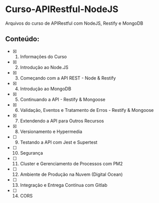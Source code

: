 # Curso-APIRestful-NodeJS
Arquivos do curso de APIRestful com NodeJS, Restify e MongoDB

## Conteúdo:

- [x] 1. Informações do Curso
- [x] 2. Introdução ao Node.JS
- [x] 3. Começando com a API REST - Node & Restify
- [x] 4. Introdução ao MongoDB
- [x] 5. Continuando a API - Restify & Mongoose
- [x] 6. Validação, Eventos e Tratamento de Erros - Restify & Mongoose
- [x] 7. Extendendo a API para Outros Recursos
- [x] 8. Versionamento e Hypermedia
- [ ] 9. Testando a API com Jest e Supertest
- [ ] 10. Segurança
- [ ] 11. Cluster e Gerenciamento de Processos com PM2
- [ ] 12. Ambiente de Produção na Nuvem (Digital Ocean)
- [ ] 13. Integração e Entrega Contínua com Gitlab
- [ ] 14. CORS
